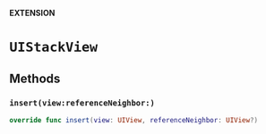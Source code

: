 **EXTENSION**

# `UIStackView`

## Methods
### `insert(view:referenceNeighbor:)`

```swift
override func insert(view: UIView, referenceNeighbor: UIView?)
```

